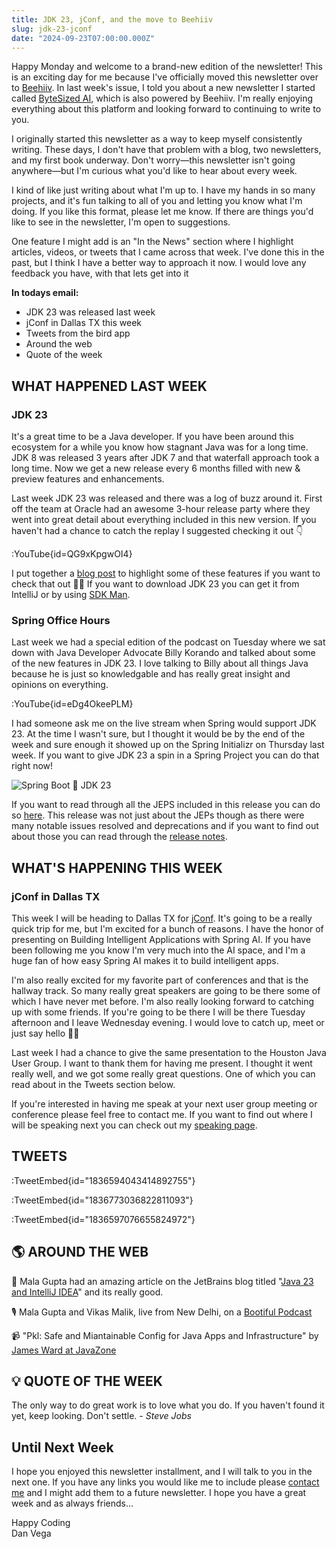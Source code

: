 ```yaml
---
title: JDK 23, jConf, and the move to Beehiiv
slug: jdk-23-jconf
date: "2024-09-23T07:00:00.000Z"
---
```


Happy Monday and welcome to a brand-new edition of the newsletter! This is an exciting day for me because I've officially moved this newsletter over to [Beehiiv](https://www.beehiiv.com/?via=Dan-Vega). In last week's issue, I told you about a new newsletter I started called [ByteSized AI](https://www.bytesizedai.dev/), which is also powered by Beehiiv. I'm really enjoying everything about this platform and looking forward to continuing to write to you.

I originally started this newsletter as a way to keep myself consistently writing. These days, I don't have that problem with a blog, two newsletters, and my first book underway. Don't worry—this newsletter isn't going anywhere—but I'm curious what you'd like to hear about every week.

I kind of like just writing about what I'm up to. I have my hands in so many projects, and it's fun talking to all of you and letting you know what I'm doing. If you like this format, please let me know. If there are things you'd like to see in the newsletter, I'm open to suggestions.

One feature I might add is an "In the News" section where I highlight articles, videos, or tweets that I came across that week. I've done this in the past, but I think I have a better way to approach it now. I would love any feedback you have, with that lets get into it

**In todays email:**

- JDK 23 was released last week
- jConf in Dallas TX this week
- Tweets from the bird app
- Around the web
- Quote of the week

## WHAT HAPPENED LAST WEEK

### JDK 23

It's a great time to be a Java developer. If you have been around this ecosystem for a while you know how stagnant Java was for a long time. JDK 8 was released 3 years after JDK 7 and that waterfall approach took a long time. Now we get a new release every 6 months filled with new & preview features and enhancements.

Last week JDK 23 was released and there was a log of buzz around it. First off the team at Oracle had an awesome 3-hour release party where they went into great detail about everything included in this new version. If you haven't had a chance to catch the replay I suggested checking it out 👇️

:YouTube{id=QG9xKpgwOI4}

I put together a [blog post](http://www.danvega.dev/blog/jdk-23-first-look) to highlight some of these features if you want to check that out 🤷‍♂️ If you want to download JDK 23 you can get it from IntelliJ or by using [SDK Man](https://sdkman.io/).

### Spring Office Hours

Last week we had a special edition of the podcast on Tuesday where we sat down with Java Developer Advocate Billy Korando and talked about some of the new features in JDK 23. I love talking to Billy about all things Java because he is just so knowledgable and has really great insight and opinions on everything.

:YouTube{id=eDg4OkeePLM}

I had someone ask me on the live stream when Spring would support JDK 23. At the time I wasn't sure, but I thought it would be by the end of the week and sure enough it showed up on the Spring Initializr on Thursday last week. If you want to give JDK 23 a spin in a Spring Project you can do that right now!

![Spring Boot 🤝 JDK 23](https://media.beehiiv.com/cdn-cgi/image/fit=scale-down,format=auto,onerror=redirect,quality=80/uploads/asset/file/16a2887f-bc3b-48d6-b01d-12c77022d265/image.png?t=1726776092)

If you want to read through all the JEPS included in this release you can do so [here](https://openjdk.org/projects/jdk/23/). This release was not just about the JEPs though as there were many notable issues resolved and deprecations and if you want to find out about those you can read through the [release notes](https://www.oracle.com/java/technologies/javase/23all-relnotes.html).

## WHAT'S HAPPENING THIS WEEK

### jConf in Dallas TX

This week I will be heading to Dallas TX for [jConf](https://2024.jconf.dev/). It's going to be a really quick trip for me, but I'm excited for a bunch of reasons. I have the honor of presenting on Building Intelligent Applications with Spring AI. If you have been following me you know I'm very much into the AI space, and I'm a huge fan of how easy Spring AI makes it to build intelligent apps.

I'm also really excited for my favorite part of conferences and that is the hallway track. So many really great speakers are going to be there some of which I have never met before. I'm also really looking forward to catching up with some friends. If you're going to be there I will be there Tuesday afternoon and I leave Wednesday evening. I would love to catch up, meet or just say hello 👋🏻

Last week I had a chance to give the same presentation to the Houston Java User Group. I want to thank them for having me present. I thought it went really well, and we got some really great questions. One of which you can read about in the Tweets section below.

If you're interested in having me speak at your next user group meeting or conference please feel free to contact me. If you want to find out where I will be speaking next you can check out my [speaking page](https://www.danvega.dev/speaking).

## TWEETS

:TweetEmbed{id="1836594043414892755"}

:TweetEmbed{id="1836773036822811093"}

:TweetEmbed{id="1836597076655824972"}

## 🌎️ AROUND THE WEB

📝 Mala Gupta had an amazing article on the JetBrains blog titled "[Java 23 and IntelliJ IDEA](https://blog.jetbrains.com/idea/2024/09/java-23-and-intellij-idea/)" and its really good.

🎙️ Mala Gupta and Vikas Malik, live from New Delhi, on a [Bootiful Podcast](https://www.youtube.com/watch?v=WxRpseXnr_w)

📹 "Pkl: Safe and Miantainable Config for Java Apps and Infrastructure" by [James Ward at JavaZone](https://vimeo.com/1006138422)

## 💡 QUOTE OF THE WEEK

The only way to do great work is to love what you do. If you haven't found it yet, keep looking. Don't settle. - *Steve Jobs*

## Until Next Week

I hope you enjoyed this newsletter installment, and I will talk to you in the next one. If you have any links you would like me to include please [contact me](http://twitter.com/therealdanvega) and I might add them to a future newsletter. I hope you have a great week and as always friends...

Happy Coding  
Dan Vega